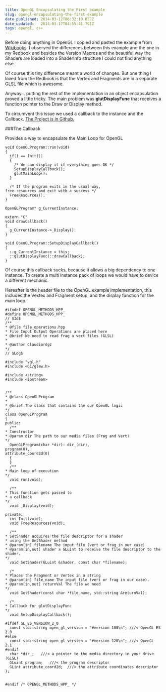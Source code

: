 ```yaml
---
title: OpenGL Encapsulating the First example
slug: opengl-encapsulating-the-first-example
date_published: 2014-03-12T06:32:19.052Z
date_updated:   2014-03-17T04:55:41.791Z
tags: opengl, c++
---
```


Before doing anything in OpenGL I copied and pasted the example from [Wikibooks](http://en.wikibooks.org/wiki/OpenGL_Programming/Modern_OpenGL_Introduction). I observed the differences between this example and the one in my Redbook and besides the Version Macros and the beautiful way the Shaders are loaded into a ShaderInfo structure I could not find anything else.

Of course this tiny difference meant a world of changes. But one thing I loved from the Redbook is that the Vertex and Fragments are in a separate GLSL file which is awesome. 

Anyway... putting the rest of the implementation in an object encapsulation proved a little tricky. The main problem was **glutDisplayFunc** that receives a function pointer to the Draw or Display method. 

To circumvent this issue we used a callback to the instance and the Callback. [The Project is in Github.](https://github.com/claudiordgz/playground/tree/master/OpenGL/Nightmare)

###The Callback

Provides a way to encapsulate the Main Loop for OpenGL

```language-cpp
void OpenGLProgram::run(void)
{
  if(1 == Init())
  {
    /* We can display it if everything goes OK */
    SetupDisplayCallback();
    glutMainLoop();
  }

  /* If the program exits in the usual way,
free resources and exit with a success */
  FreeResources();
}

OpenGLProgram* g_CurrentInstance;

extern "C"
void drawCallback()
{
  g_CurrentInstance->_Display();
}

void OpenGLProgram::SetupDisplayCallback()
{
  ::g_CurrentInstance = this;
  ::glutDisplayFunc(::drawCallback);
}
```

Of course this callback sucks, because it allows a big dependency to one instance. To create a multi instance pack of loops we would have to device a different mechanic. 

Hereafter is the header file to the OpenGL example implementation, this includes the Vextex and Fragment setup, and the display function for the main loop. 

```language-cpp
#ifndef OPENGL_METHODS_HPP_
#define OPENGL_METHODS_HPP_
// $Id$
/**
* @file file_operations.hpp
* File Input Output Operations are placed here
* @brief We need to read frag a vert files (GLSL)
*
* @author Claudiordgz
*/
// $Log$

#include "vgl.h"
#include <GL/glew.h>

#include <string>
#include <iostream>


/**
* @class OpenGLProgram
*
* @brief The class that contains the our OpenGL logic
*/
class OpenGLProgram
{
public:
  /**
* Constructor
* @param dir The path to our media files (Frag and Vert)
*/
  OpenGLProgram(char *dir): dir_(dir),
program(0),
attribute_coord2d(0)
  {
  }
  /**
* Main loop of execution
*/
  void run(void);

  /**
* This function gets passed to
* a callback
*/
  void _Display(void);

private:
  int Init(void);
  void FreeResources(void);

  /**
* SetShader acquires the file descriptor for a shader
* using the GetShader method
* @param[in] filename The input file (vert or frag in our case).
* @param[in,out] shader a GLuint to receive the file descriptor to the shader.
*/
  void SetShader(GLuint &shader, const char *filename);

  /*
* Places the Fragment or Vertex in a string
* @param[in] file_name The input file (vert or frag in our case).
* @param[in,out] returnVal The file we need
*/
  void GetShader(const char *file_name, std::string &returnVal);

  /*
* Callback for glutDisplayFunc
*/
  void SetupDisplayCallback();

#ifdef GL_ES_VERSION_2_0
  const std::string open_gl_version = "#version 100\n"; ///< OpenGL ES 2.0
#else
  const std::string open_gl_version = "#version 120\n"; ///< OpenGL 2.1
#endif
  char *dir_;	///< a pointer to the media directory in your drive (GLSL)
  GLuint program;	///< the program descriptor
  GLint attribute_coord2d;	///< the attribute coordinates descriptor
};


#endif /* OPENGL_METHODS_HPP_ */
```
